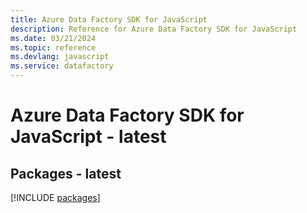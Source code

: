 ```yaml
---
title: Azure Data Factory SDK for JavaScript
description: Reference for Azure Data Factory SDK for JavaScript
ms.date: 03/21/2024
ms.topic: reference
ms.devlang: javascript
ms.service: datafactory
---
```

# Azure Data Factory SDK for JavaScript - latest
## Packages - latest
[!INCLUDE [packages](data-factory-index.md)]